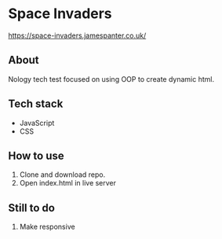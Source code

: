 # Space Invaders
https://space-invaders.jamespanter.co.uk/

## About
Nology tech test focused on using OOP to create dynamic html.

## Tech stack
* JavaScript
* CSS

## How to use
1. Clone and download repo.
2. Open index.html in live server

## Still to do
1. Make responsive
